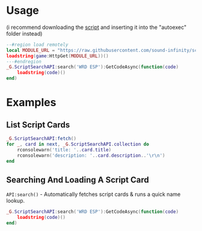 # Usage

(i recommend downloading the [script](https://raw.githubusercontent.com/sound-infinity/script-query/master/dist/bundle.min.lua) and inserting it into the "autoexec" folder instead)

```lua
--#region load remotely
local MODULE_URL = "https://raw.githubusercontent.com/sound-infinity/script-query/master/dist/bundle.min.lua"
loadstring(game:HttpGet(MODULE_URL))()
---#endregion
_G.ScriptSearchAPI:search('WRD ESP'):GetCodeAsync(function(code)
    loadstring(code)()
end)
```

# Examples

## List Script Cards

```lua
_G.ScriptSearchAPI:fetch()
for _, card in next, _G.ScriptSearchAPI.collection do
    rconsolewarn('title: '..card.title)
    rconsolewarn('description: '..card.description..'\r\n')
end
```

## Searching And Loading A Script Card

`API:search()` - Automatically fetches script cards & runs a quick name lookup.

```lua
_G.ScriptSearchAPI:search('WRD ESP'):GetCodeAsync(function(code)
    loadstring(code)()
end)
```
